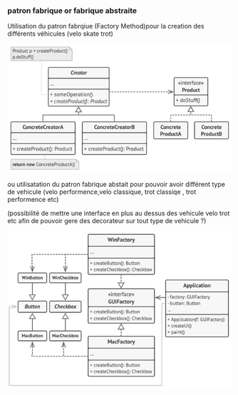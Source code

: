 ### patron fabrique or fabrique abstraite

Utilisation du patron fabrqiue (Factory Method)pour la creation des différents véhicules (velo skate trot)

![plot](image/structureFactory.png)


ou utilisatation du patron fabrique abstait  pour pouvoir avoir différent type de vehicule (velo performence,velo classique, trot classiqe , trot performence etc)

(possibilité de mettre une interface en plus au dessus des vehicule velo trot etc afin de pouvoir gere des decorateur sur tout type de vehicule ?)

![plot](image/factoryAb.png)


